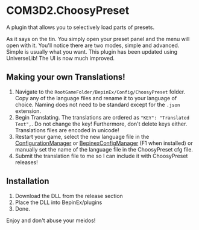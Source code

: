 # COM3D2.ChoosyPreset
A plugin that allows you to selectively load parts of presets.

As it says on the tin. You simply open your preset panel and the menu will open with it. You'll notice there are two modes, simple and advanced. Simple is usually what you want. This plugin has been updated using UniverseLib! The UI is now much improved.

## Making your own Translations! ##
1. Navigate to the `RootGameFolder/BepinEx/Config/ChoosyPreset` folder. Copy any of the language files and rename it to your language of choice. Naming does not need to be standard except for the `.json` extension.
2. Begin Translating. The translations are ordered as `"KEY": "Translated Text",`. Do not change the key! Furthermore, don't delete keys either. Translations files are encoded in unicode!
3. Restart your game, select the new language file in the [ConfigurationManager](https://github.com/BepInEx/BepInEx.ConfigurationManager) or [BepinexConfigManager](https://github.com/sinai-dev/BepInExConfigManager) (F1 when installed) or manually set the name of the language file in the ChoosyPreset cfg file.
4. Submit the translation file to me so I can include it with ChoosyPreset releases!

## Installation ##
1. Download the DLL from the release section
2. Place the DLL into BepinEx/plugins
3. Done.

Enjoy and don't abuse your meidos!

